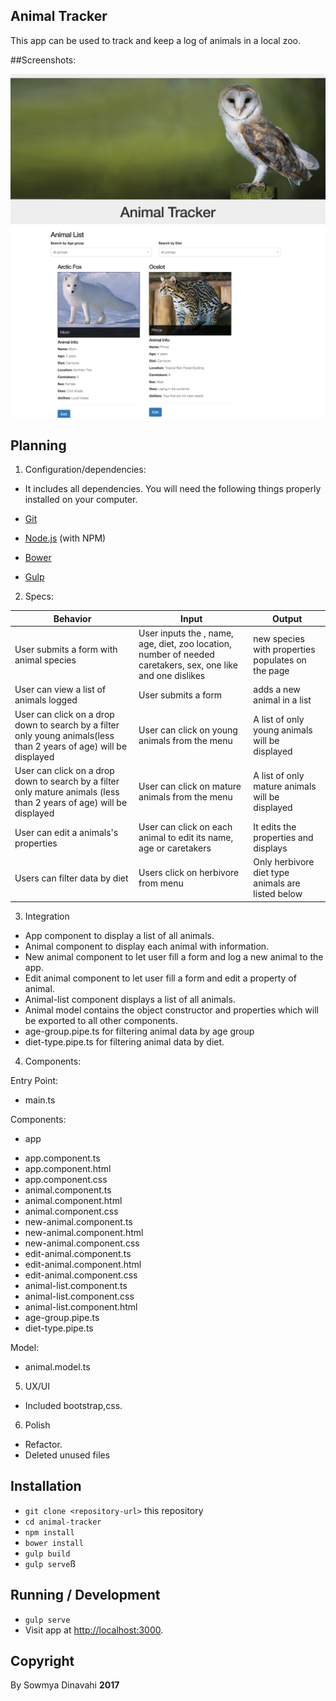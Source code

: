 ## Animal Tracker

This app can be used to track and keep a log of animals in a local zoo.

##Screenshots:

![](https://github.com/sowmyadsl/animal-tracker/blob/master/resources/images/Screen%20Shot%202017-06-11%20at%2011.12.25%20PM.png)
![](https://github.com/sowmyadsl/animal-tracker/blob/master/resources/images/Screen%20Shot%202017-06-11%20at%2011.13.30%20PM.png)

## Planning

1. Configuration/dependencies:
* It includes all dependencies.
You will need the following things properly installed on your computer.

* [Git](https://git-scm.com/)
* [Node.js](https://nodejs.org/) (with NPM)
* [Bower](https://bower.io/)
* [Gulp](http://gulpjs.com/)

2. Specs:

| Behavior | Input | Output |
|----------|-------|--------|
|User submits a form with animal species | User inputs the , name, age, diet, zoo location, number of needed caretakers, sex, one like and one dislikes |new species with properties populates on the page|
| User can view a list of animals logged | User submits a form | adds a new animal in a list |
| User can click on a drop down to search by a filter only young animals(less than 2 years of age) will be displayed| User can click on young animals from the menu | A list of only young animals will be displayed|
| User can click on a drop down to search by a filter only mature animals (less than 2 years of age) will be displayed| User can click on mature animals from the menu | A list of only mature animals will be displayed|
| User can edit a animals's properties | User can click on each animal to edit its name, age or caretakers | It edits the properties and displays|
| Users can filter data by diet | Users click on herbivore from menu | Only herbivore diet type animals are listed below|


3. Integration
* App component to display a list of all animals.
* Animal component to display each animal with information.
* New animal component to let user fill a form and log a new animal to the app.
* Edit animal component to let user fill a form and edit a property of animal.
* Animal-list component displays a list of all animals.
* Animal model contains the object constructor and properties which will be exported to all other components.
* age-group.pipe.ts for filtering animal data by age group
* diet-type.pipe.ts for filtering animal data by diet.

4. Components:

Entry Point:
* main.ts

Components:
* app
- app.component.ts
- app.component.html
- app.component.css
- animal.component.ts
- animal.component.html
- animal.component.css
- new-animal.component.ts
- new-animal.component.html
- new-animal.component.css
- edit-animal.component.ts
- edit-animal.component.html
- edit-animal.component.css
- animal-list.component.ts
- animal-list.component.css
- animal-list.component.html
- age-group.pipe.ts
- diet-type.pipe.ts

Model:
* animal.model.ts


5. UX/UI
  * Included bootstrap,css.

6. Polish
  * Refactor.
  * Deleted unused files

## Installation

* `git clone <repository-url>` this repository
* `cd animal-tracker`
* `npm install`
* `bower install`
* `gulp build`
* `gulp serve`ß

## Running / Development

* `gulp serve`
* Visit app at [http://localhost:3000](http://localhost:3000).

## Copyright

By Sowmya Dinavahi **2017**

